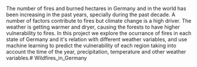 The number of fires and burned hectares in Germany and in the world has been increasing in the past years, specially during the past decade. A number of factors contribute to fires but climate change is a high driver. The weather is getting warmer and dryer, causing the forests to have higher vulnerability to fires. In this project we explore the ocurrance of fires in each state of Germany and it's relation with different weather variables, and use machine learning to predict the vulnerability of each region taking into account the time of the year, precipitation, temperature and other weather variables.# Wildfires_in_Germany
